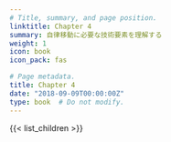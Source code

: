 ```yaml
---
# Title, summary, and page position.
linktitle: Chapter 4
summary: 自律移動に必要な技術要素を理解する
weight: 1
icon: book
icon_pack: fas

# Page metadata.
title: Chapter 4
date: "2018-09-09T00:00:00Z"
type: book  # Do not modify.
---
```

<!-- chap4 -->

{{< list_children >}}